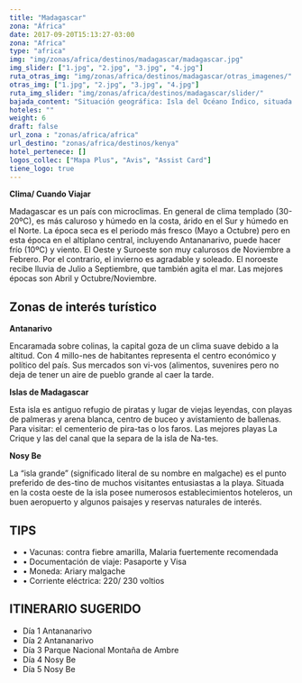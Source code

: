 ```yaml
---
title: "Madagascar"
zona: "África"
date: 2017-09-20T15:13:27-03:00
zona: "Africa"
type: "africa"
img: "img/zonas/africa/destinos/madagascar/madagascar.jpg"
img_slider: ["1.jpg", "2.jpg", "3.jpg", "4.jpg"]
ruta_otras_img: "img/zonas/africa/destinos/madagascar/otras_imagenes/"
otras_img: ["1.jpg", "2.jpg", "3.jpg", "4.jpg"]
ruta_img_slider: "img/zonas/africa/destinos/madagascar/slider/"
bajada_content: "Situación geográfica: Isla del Océano Índico, situada en el sureste del continente africano del cual está separada por el Canal de Mozambique.  Más del 90% de las especies animales y vegetales malgaches son endémicas, únicas en el mundo. Es la cuarta isla más grande de la tierra, de dónde sale el calificativo de “Isla Continente” o “Gran Isla”."
hoteles: ""
weight: 6
draft: false
url_zona : "zonas/africa/africa"
url_destino: "zonas/africa/destinos/kenya"
hotel_pertenece: []
logos_collec: ["Mapa Plus", "Avis", "Assist Card"]
tiene_logo: true
---
```


**Clima/ Cuando Viajar**

Madagascar es un país con microclimas. En general de clima templado (30-20ºC), es más caluroso y húmedo en la costa, árido en el Sur y húmedo en el Norte.
La época seca es el periodo más fresco (Mayo a Octubre) pero en esta época en el altiplano central, incluyendo Antananarivo, puede hacer frío (10ºC) y viento. El Oeste y Suroeste son muy calurosos de Noviembre a Febrero. Por el contrario, el invierno es agradable y soleado. El noroeste recibe lluvia de Julio a Septiembre, que también agita el mar.
Las mejores épocas son Abril y Octubre/Noviembre.

## Zonas de interés turístico

**Antanarivo**

Encaramada sobre colinas, la capital goza de un clima suave debido a la altitud. Con 4 millo-nes de habitantes representa el centro económico y político del país. Sus mercados son vi-vos (alimentos, suvenires pero no deja de tener un aire de pueblo grande al caer la tarde.

**Islas de Madagascar**

Esta isla es antiguo refugio de piratas y lugar de viejas leyendas, con playas de palmeras y arena blanca, centro de buceo y avistamiento de ballenas. Para visitar: el cementerio de pira-tas o los faros. Las mejores playas La Crique y las del canal que la separa de la isla de Na-tes.

**Nosy Be**

La “isla grande” (significado literal de su nombre en malgache) es el punto preferido de des-tino de muchos visitantes entusiastas a la playa. Situada en la costa oeste de la isla posee numerosos establecimientos hoteleros, un buen aeropuerto y algunos paisajes y reservas naturales de interés.


## TIPS

- • Vacunas: contra fiebre amarilla, Malaria fuertemente recomendada
- • Documentación de viaje: Pasaporte y Visa
- • Moneda: Ariary malgache
- • Corriente eléctrica: 220/ 230 voltios

## ITINERARIO SUGERIDO

- Día 1	Antananarivo
- Día 2	Antananarivo
- Día 3	Parque Nacional Montaña de Ambre
- Día 4	Nosy Be
- Día 5	Nosy Be
